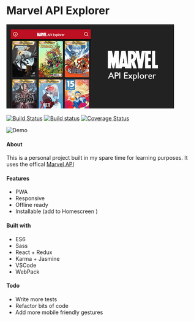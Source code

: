 # Marvel API Explorer
![App](https://raw.githubusercontent.com/iondrimba/images/master/cover.jpg)

[![Build Status](https://travis-ci.org/iondrimba/marvel-api-explorer.svg?branch=master)](https://travis-ci.org/iondrimba/marvel-api-explorer)
[![Build status](https://ci.appveyor.com/api/projects/status/8hnh3ocsbitbq4oc?svg=true)](https://ci.appveyor.com/project/iondrimba/marvel-api-explorer)
[![Coverage Status](https://coveralls.io/repos/github/iondrimba/marvel-api-explorer/badge.svg)](https://coveralls.io/github/iondrimba/marvel-api-explorer)


![Demo](https://github.com/iondrimba/images/blob/master/marvel-demo.gif?raw=true)


#### About
This is a personal project built in my spare time for learning purposes.
It uses the offical [Marvel API](https://developer.marvel.com/docs)

#### Features
* PWA
* Responsive
* Offline ready
* Installable (add to Homescreen )

#### Built with
* ES6
* Sass
* React + Redux
* Karma + Jasmine
* VSCode
* WebPack

#### Todo
* Write more tests
* Refactor bits of code
* Add more mobile friendly gestures
